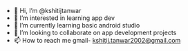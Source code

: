 - 👋 Hi, I’m @kshitijtanwar
- 👀 I’m interested in learning app dev
- 🌱 I’m currently learning basic android studio
- 💞️ I’m looking to collaborate on app development projects
- 📫 How to reach me gmail- kshitij.tanwar2002@gmail.com

<!---
kshitijtanwar/kshitijtanwar is a ✨ special ✨ repository because its `README.md` (this file) appears on your GitHub profile.
You can click the Preview link to take a look at your changes.
--->
